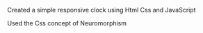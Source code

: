 Created a simple responsive clock using Html Css and JavaScript 

Used the  Css concept of Neuromorphism 


